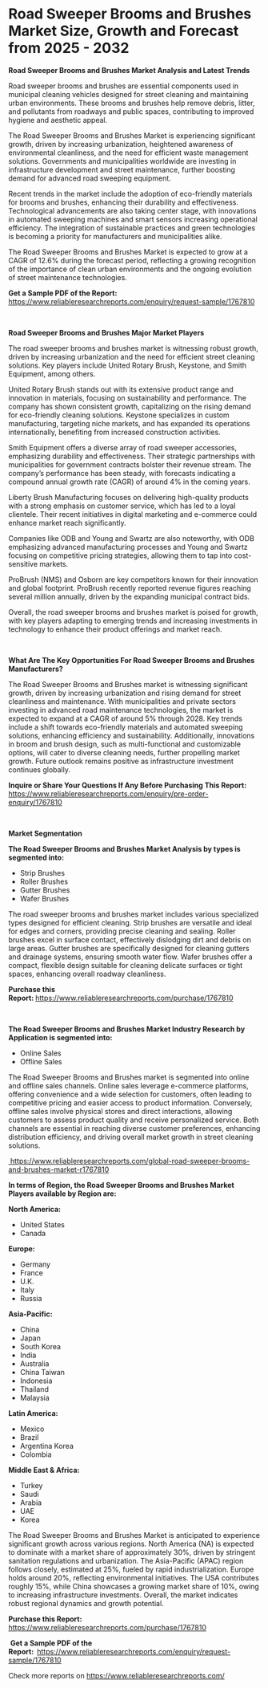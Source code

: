 <p><h1>Road Sweeper Brooms and Brushes Market Size, Growth and Forecast from 2025 - 2032</h1></p><p><strong>Road Sweeper Brooms and Brushes Market Analysis and Latest Trends</strong></p>
<p><p>Road sweeper brooms and brushes are essential components used in municipal cleaning vehicles designed for street cleaning and maintaining urban environments. These brooms and brushes help remove debris, litter, and pollutants from roadways and public spaces, contributing to improved hygiene and aesthetic appeal.</p><p>The Road Sweeper Brooms and Brushes Market is experiencing significant growth, driven by increasing urbanization, heightened awareness of environmental cleanliness, and the need for efficient waste management solutions. Governments and municipalities worldwide are investing in infrastructure development and street maintenance, further boosting demand for advanced road sweeping equipment.</p><p>Recent trends in the market include the adoption of eco-friendly materials for brooms and brushes, enhancing their durability and effectiveness. Technological advancements are also taking center stage, with innovations in automated sweeping machines and smart sensors increasing operational efficiency. The integration of sustainable practices and green technologies is becoming a priority for manufacturers and municipalities alike.</p><p>The Road Sweeper Brooms and Brushes Market is expected to grow at a CAGR of 12.6% during the forecast period, reflecting a growing recognition of the importance of clean urban environments and the ongoing evolution of street maintenance technologies.</p></p>
<p><strong>Get a Sample PDF of the Report:&nbsp;</strong> <a href="https://www.reliableresearchreports.com/enquiry/request-sample/1767810?utm_campaign=2207&utm_medium=2&utm_source=Github&utm_content=ia&utm_term=27022025&utm_id=road-sweeper-brooms-and-brushes">https://www.reliableresearchreports.com/enquiry/request-sample/1767810</a></p>
<p>&nbsp;</p>
<p><strong>Road Sweeper Brooms and Brushes Major Market Players</strong></p>
<p><p>The road sweeper brooms and brushes market is witnessing robust growth, driven by increasing urbanization and the need for efficient street cleaning solutions. Key players include United Rotary Brush, Keystone, and Smith Equipment, among others. </p><p>United Rotary Brush stands out with its extensive product range and innovation in materials, focusing on sustainability and performance. The company has shown consistent growth, capitalizing on the rising demand for eco-friendly cleaning solutions. Keystone specializes in custom manufacturing, targeting niche markets, and has expanded its operations internationally, benefiting from increased construction activities.</p><p>Smith Equipment offers a diverse array of road sweeper accessories, emphasizing durability and effectiveness. Their strategic partnerships with municipalities for government contracts bolster their revenue stream. The company’s performance has been steady, with forecasts indicating a compound annual growth rate (CAGR) of around 4% in the coming years.</p><p>Liberty Brush Manufacturing focuses on delivering high-quality products with a strong emphasis on customer service, which has led to a loyal clientele. Their recent initiatives in digital marketing and e-commerce could enhance market reach significantly.</p><p>Companies like ODB and Young and Swartz are also noteworthy, with ODB emphasizing advanced manufacturing processes and Young and Swartz focusing on competitive pricing strategies, allowing them to tap into cost-sensitive markets.</p><p>ProBrush (NMS) and Osborn are key competitors known for their innovation and global footprint. ProBrush recently reported revenue figures reaching several million annually, driven by the expanding municipal contract bids.</p><p>Overall, the road sweeper brooms and brushes market is poised for growth, with key players adapting to emerging trends and increasing investments in technology to enhance their product offerings and market reach.</p></p>
<p>&nbsp;</p>
<p><strong>What Are The Key Opportunities For Road Sweeper Brooms and Brushes Manufacturers?</strong></p>
<p><p>The Road Sweeper Brooms and Brushes market is witnessing significant growth, driven by increasing urbanization and rising demand for street cleanliness and maintenance. With municipalities and private sectors investing in advanced road maintenance technologies, the market is expected to expand at a CAGR of around 5% through 2028. Key trends include a shift towards eco-friendly materials and automated sweeping solutions, enhancing efficiency and sustainability. Additionally, innovations in broom and brush design, such as multi-functional and customizable options, will cater to diverse cleaning needs, further propelling market growth. Future outlook remains positive as infrastructure investment continues globally.</p></p>
<p><strong>Inquire or Share Your Questions If Any Before Purchasing This Report:</strong> <a href="https://www.reliableresearchreports.com/enquiry/pre-order-enquiry/1767810?utm_campaign=2207&utm_medium=2&utm_source=Github&utm_content=ia&utm_term=27022025&utm_id=road-sweeper-brooms-and-brushes">https://www.reliableresearchreports.com/enquiry/pre-order-enquiry/1767810</a></p>
<p>&nbsp;</p>
<p><strong>Market Segmentation</strong></p>
<p><strong>The Road Sweeper Brooms and Brushes Market Analysis by types is segmented into:</strong></p>
<p><ul><li>Strip Brushes</li><li>Roller Brushes</li><li>Gutter Brushes</li><li>Wafer Brushes</li></ul></p>
<p><p>The road sweeper brooms and brushes market includes various specialized types designed for efficient cleaning. Strip brushes are versatile and ideal for edges and corners, providing precise cleaning and sealing. Roller brushes excel in surface contact, effectively dislodging dirt and debris on large areas. Gutter brushes are specifically designed for cleaning gutters and drainage systems, ensuring smooth water flow. Wafer brushes offer a compact, flexible design suitable for cleaning delicate surfaces or tight spaces, enhancing overall roadway cleanliness.</p></p>
<p><strong>Purchase this Report:&nbsp;</strong><a href="https://www.reliableresearchreports.com/purchase/1767810?utm_campaign=2207&utm_medium=2&utm_source=Github&utm_content=ia&utm_term=27022025&utm_id=road-sweeper-brooms-and-brushes">https://www.reliableresearchreports.com/purchase/1767810</a></p>
<p>&nbsp;</p>
<p><strong>The Road Sweeper Brooms and Brushes Market Industry Research by Application is segmented into:</strong></p>
<p><ul><li>Online Sales</li><li>Offline Sales</li></ul></p>
<p><p>The Road Sweeper Brooms and Brushes market is segmented into online and offline sales channels. Online sales leverage e-commerce platforms, offering convenience and a wide selection for customers, often leading to competitive pricing and easier access to product information. Conversely, offline sales involve physical stores and direct interactions, allowing customers to assess product quality and receive personalized service. Both channels are essential in reaching diverse customer preferences, enhancing distribution efficiency, and driving overall market growth in street cleaning solutions.</p></p>
<p><a href="https://www.reliableresearchreports.com/global-road-sweeper-brooms-and-brushes-market-r1767810?utm_campaign=2207&utm_medium=2&utm_source=Github&utm_content=ia&utm_term=27022025&utm_id=road-sweeper-brooms-and-brushes">&nbsp;https://www.reliableresearchreports.com/global-road-sweeper-brooms-and-brushes-market-r1767810</a></p>
<p><strong>In terms of Region, the Road Sweeper Brooms and Brushes Market Players available by Region are:</strong></p>
<p>
    <p> <strong> North America: </strong>
        <ul>
            <li>United States</li>
            <li>Canada</li>
        </ul>
        </p> 
    <p> <strong> Europe: </strong>
        <ul>
            <li>Germany</li>
            <li>France</li>
            <li>U.K.</li>
            <li>Italy</li>
            <li>Russia</li>
        </ul>
        </p> 
    <p> <strong> Asia-Pacific: </strong>
        <ul>
            <li>China</li>
            <li>Japan</li>
            <li>South Korea</li>
            <li>India</li>
            <li>Australia</li>
            <li>China Taiwan</li>
            <li>Indonesia</li>
            <li>Thailand</li>
            <li>Malaysia</li>
        </ul>
        </p> 
    <p> <strong> Latin America: </strong>
        <ul>
            <li>Mexico</li>
            <li>Brazil</li>
            <li>Argentina Korea</li>
            <li>Colombia</li>
        </ul>
        </p> 
    <p> <strong> Middle East & Africa: </strong>
        <ul>
            <li>Turkey</li>
            <li>Saudi</li>
            <li>Arabia</li>
            <li>UAE</li>
            <li>Korea</li>
        </ul>
    </p>
    </p>
<p><p>The Road Sweeper Brooms and Brushes Market is anticipated to experience significant growth across various regions. North America (NA) is expected to dominate with a market share of approximately 30%, driven by stringent sanitation regulations and urbanization. The Asia-Pacific (APAC) region follows closely, estimated at 25%, fueled by rapid industrialization. Europe holds around 20%, reflecting environmental initiatives. The USA contributes roughly 15%, while China showcases a growing market share of 10%, owing to increasing infrastructure investments. Overall, the market indicates robust regional dynamics and growth potential.</p></p>
<p><strong>Purchase this Report: </strong><a href="https://www.reliableresearchreports.com/purchase/1767810?utm_campaign=2207&utm_medium=2&utm_source=Github&utm_content=ia&utm_term=27022025&utm_id=road-sweeper-brooms-and-brushes">https://www.reliableresearchreports.com/purchase/1767810</a></p>
<p>&nbsp;<strong>Get a Sample PDF of the Report:&nbsp;&nbsp;</strong><a href="https://www.reliableresearchreports.com/enquiry/request-sample/1767810?utm_campaign=2207&utm_medium=2&utm_source=Github&utm_content=ia&utm_term=27022025&utm_id=road-sweeper-brooms-and-brushes">https://www.reliableresearchreports.com/enquiry/request-sample/1767810</a></p>
<p><strong></strong></p>
<p>Check more reports on <a href="https://www.reliableresearchreports.com/?utm_campaign=2207&utm_medium=2&utm_source=Github&utm_content=ia&utm_term=27022025&utm_id=road-sweeper-brooms-and-brushes">https://www.reliableresearchreports.com/</a></p>
